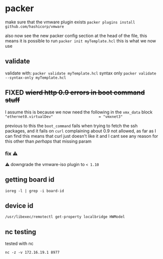 # packer
make sure that the vmware plugin exists
`packer plugins install github.com/hashicorp/vmware`

also now see the new packer config section at the head of the file, this means it is possible to run `packer init myTemplate.hcl` this is what we now use

## validate

validate with:
`packer validate myTemplate.hcl`
syntax only
`packer validate --syntax-only myTemplate.hcl`

## FIXED ~~wierd http 0.9 errors in boot command stuff~~

I assume this is because we now need the following in the `vmx_data` block
`    "ethernet0.virtualDev"                     = "vmxnet3"`

previous to this the `boot_command` fails when trying to fetch the ssh packages, and it fails on `curl` complaining about 0.9 not allowed, as far as I can find this means that curl just doesn't like it and I cant see any reason for this other than _perhaps_ that missing param

### fix :warning:
:warning: downgrade the vmware-iso plugin to `< 1.10` 

## getting board id

`ioreg -l | grep -i board-id`

## device id
`/usr/libexec/remotectl get-property localbridge HWModel`

## nc testing
tested with nc

`nc -z -v 172.16.19.1 8977`
<!--stackedit_data:
eyJoaXN0b3J5IjpbMTE3MjI2NTY1Nl19
-->